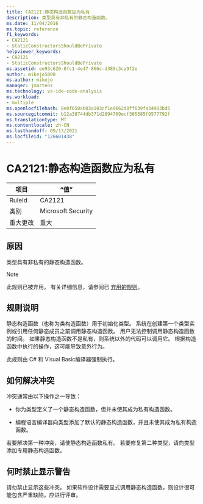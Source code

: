 ```yaml
---
title: CA2121:静态构造函数应为私有
description: 类型具有非私有的静态构造函数。
ms.date: 11/04/2016
ms.topic: reference
f1_keywords:
- CA2121
- StaticConstructorsShouldBePrivate
helpviewer_keywords:
- CA2121
- StaticConstructorsShouldBePrivate
ms.assetid: ee93c620-8fc1-4e47-866c-d389c3ca9f2e
author: mikejo5000
ms.author: mikejo
manager: jmartens
ms.technology: vs-ide-code-analysis
ms.workload:
- multiple
ms.openlocfilehash: 8e0f650ab03a103cf1e9662d8ff639fa34983bd5
ms.sourcegitcommit: b12a38744db371d2894769ecf305585f9577792f
ms.translationtype: MT
ms.contentlocale: zh-CN
ms.lasthandoff: 09/13/2021
ms.locfileid: "126601438"
---
```

# <a name="ca2121-static-constructors-should-be-private"></a>CA2121:静态构造函数应为私有

|项目|“值”|
|-|-|
|RuleId|CA2121|
|类别|Microsoft.Security|
|重大更改|重大|

## <a name="cause"></a>原因
类型具有非私有的静态构造函数。

> [!NOTE]
> 此规则已被弃用。 有关详细信息，请参阅已 [弃用的规则](fxcop-unported-deprecated-rules.md)。

## <a name="rule-description"></a>规则说明

静态构造函数（也称为类构造函数）用于初始化类型。 系统在创建第一个类型实例或引用任何静态成员之前调用静态构造函数。 用户无法控制调用静态构造函数的时间。 如果静态构造函数不是私有，则系统以外的代码可以调用它。 根据构造函数中执行的操作，这可能导致意外行为。

此规则由 C# 和 Visual Basic编译器强制执行。

## <a name="how-to-fix-violations"></a>如何解决冲突

冲突通常由以下操作之一导致：

- 你为类型定义了一个静态构造函数，但并未使其成为私有构造函数。

- 编程语言编译器向类型添加了默认的静态构造函数，并且未使其成为私有构造函数。

若要解决第一种冲突，请使静态构造函数私有。 若要修复第二种类型，请向类型添加专用静态构造函数。

## <a name="when-to-suppress-warnings"></a>何时禁止显示警告

请勿禁止显示这些冲突。 如果软件设计需要显式调用静态构造函数，则设计很可能包含严重缺陷，应进行评审。
